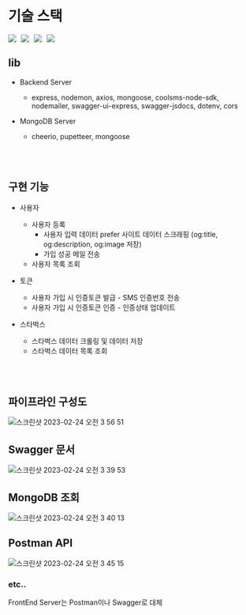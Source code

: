# 기술 스택
<div style="display:flex; flex-wrap:wrap; gap:10px;">
<img src="https://img.shields.io/badge/Express-000000?style=flat-square&logo=Express&logoColor=white"/> 
<img src="https://img.shields.io/badge/Docker-2496ED?style=flat-square&logo=Docker&logoColor=white"/>
<img src="https://img.shields.io/badge/MongoDB-47A248?style=flat-square&logo=MongoDB&logoColor=white"/>
<img src="https://img.shields.io/badge/javascript-F7DF1E?style=flat-square&logo=javascript&logoColor=white"/>
</div>

## lib
- Backend Server

  - express, nodemon, axios, mongoose, coolsms-node-sdk, nodemailer, swagger-ui-express, swagger-jsdocs, dotenv, cors
  
- MongoDB Server

  - cheerio, pupetteer, mongoose

<br/>
<br/>

## 구현 기능

- 사용자
  - 사용자 등록
    - 사용자 입력 데이터 prefer 사이트 데이터 스크래핑 (og:title, og:description, og:image 저장)
    - 가입 성공 메일 전송
  - 사용자 목록 조회

- 토큰
  - 사용자 가입 시 인증토큰 발급 - SMS 인증번호 전송
  - 사용자 가입 시 인증토큰 인증 - 인증상태 업데이트

- 스타벅스
  - 스타벅스 데이터 크롤링 및 데이터 저장
  - 스타벅스 데이터 목록 조회

<br/>
<br/>

## 파이프라인 구성도

![스크린샷 2023-02-24 오전 3 56 51](https://user-images.githubusercontent.com/54789601/221003998-fac3b95c-b801-4c4e-a694-e1466d677084.png)

## Swagger 문서

![스크린샷 2023-02-24 오전 3 39 53](https://user-images.githubusercontent.com/54789601/221001472-3242151f-2ec5-493c-9f2b-b0b8a5e17307.png)

## MongoDB 조회

![스크린샷 2023-02-24 오전 3 40 13](https://user-images.githubusercontent.com/54789601/221001516-e41fb581-1ddf-4b06-99af-4317f61f7906.png)

## Postman API

![스크린샷 2023-02-24 오전 3 45 15](https://user-images.githubusercontent.com/54789601/221001535-f40f3e2c-994f-4f0b-bd05-589359fcd9ff.png)

### etc..
FrontEnd Server는 Postman이나 Swagger로 대체
